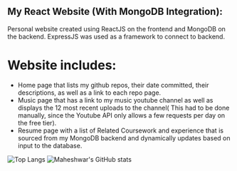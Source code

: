 ## My React Website (With MongoDB Integration):

Personal website created using ReactJS on the frontend and MongoDB on the backend. ExpressJS was used as a framework to connect to backend.

# Website includes:
- Home page that lists my github repos, their date committed, their descriptions, as well as a link to each repo page.
- Music page that has a link to my music youtube channel as well as displays the 12 most recent uploads to the channel( This had to be done manually, since the Youtube API only allows a few requests per day on the free tier).
- Resume page with a list of Related Coursework and experience that is sourced from my MongoDB backend and dynamically updates based on input to the database.

![Top Langs](https://github-readme-stats.vercel.app/api/top-langs/?username=MChandra111&layout=donut)
![Maheshwar's GitHub stats](https://github-readme-stats.vercel.app/api?username=MChandra111&show_icons=true&theme=tokyonight&rank_icon=github&include_all_commits=true)
